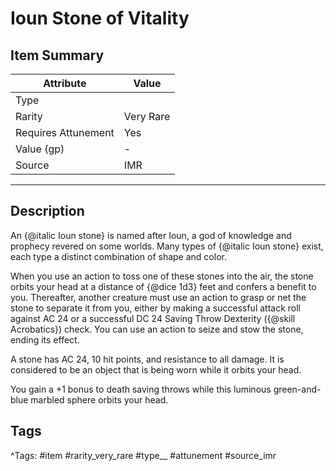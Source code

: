 # Ioun Stone of Vitality

## Item Summary

| Attribute            | Value                        |
|----------------------|------------------------------|
| Type                 |   |
| Rarity               | Very Rare             |
| Requires Attunement  | Yes                |
| Value (gp)           | -    |
| Source               | IMR |

---

## Description

An {@italic Ioun stone} is named after Ioun, a god of knowledge and prophecy revered on some worlds. Many types of {@italic Ioun stone} exist, each type a distinct combination of shape and color.

When you use an action to toss one of these stones into the air, the stone orbits your head at a distance of {@dice 1d3} feet and confers a benefit to you. Thereafter, another creature must use an action to grasp or net the stone to separate it from you, either by making a successful attack roll against AC 24 or a successful DC 24 Saving Throw Dexterity ({@skill Acrobatics}) check. You can use an action to seize and stow the stone, ending its effect.

A stone has AC 24, 10 hit points, and resistance to all damage. It is considered to be an object that is being worn while it orbits your head.

You gain a +1 bonus to death saving throws while this luminous green-and-blue marbled sphere orbits your head.

## Tags

^Tags: #item #rarity_very_rare #type__ #attunement #source_imr